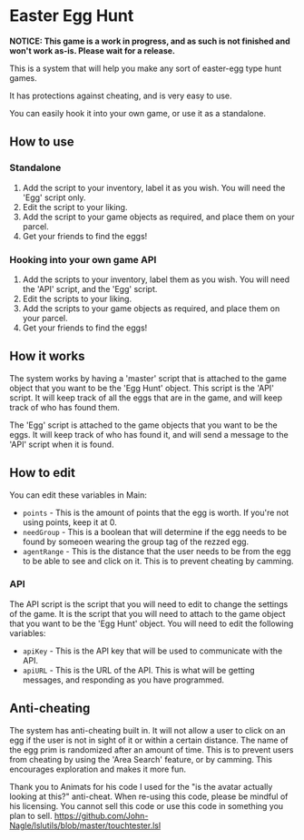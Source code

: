 # Easter Egg Hunt

**NOTICE: This game is a work in progress, and as such is not finished and won't work as-is. Please wait for a release.**

This is a system that will help you make any sort of easter-egg type hunt games.

It has protections against cheating, and is very easy to use.

You can easily hook it into your own game, or use it as a standalone.

## How to use

### Standalone

1. Add the script to your inventory, label it as you wish. You will need the 'Egg' script only.
2. Edit the script to your liking.
3. Add the script to your game objects as required, and place them on your parcel.
4. Get your friends to find the eggs!

### Hooking into your own game API

1. Add the scripts to your inventory, label them as you wish. You will need the 'API' script, and the 'Egg' script.
2. Edit the scripts to your liking.
3. Add the scripts to your game objects as required, and place them on your parcel.
4. Get your friends to find the eggs!

## How it works

The system works by having a 'master' script that is attached to the game object that you want to be the 'Egg Hunt' object. This script is the 'API' script. It will keep track of all the eggs that are in the game, and will keep track of who has found them.

The 'Egg' script is attached to the game objects that you want to be the eggs. It will keep track of who has found it, and will send a message to the 'API' script when it is found.

## How to edit

You can edit these variables in Main:

* `points` - This is the amount of points that the egg is worth. If you're not using points, keep it at 0.
* `needGroup` - This is a boolean that will determine if the egg needs to be found by someoen wearing the group tag of the rezzed egg.
* `agentRange` - This is the distance that the user needs to be from the egg to be able to see and click on it. This is to prevent cheating by camming.

### API

The API script is the script that you will need to edit to change the settings of the game. It is the script that you will need to attach to the game object that you want to be the 'Egg Hunt' object. You will need to edit the following variables:

* `apiKey` - This is the API key that will be used to communicate with the API.
* `apiURL` - This is the URL of the API. This is what will be getting messages, and responding as you have programmed.

## Anti-cheating

The system has anti-cheating built in. It will not allow a user to click on an egg if the user is not in sight of it or within a certain distance. The name of the egg prim is randomized after an amount of time. This is to prevent users from cheating by using the 'Area Search' feature, or by camming. This encourages exploration and makes it more fun.

Thank you to Animats for his code I used for the "is the avatar actually looking at this?" anti-cheat. When re-using this code, please be mindful of his licensing. You cannot sell this code or use this code in something you plan to sell.
https://github.com/John-Nagle/lslutils/blob/master/touchtester.lsl